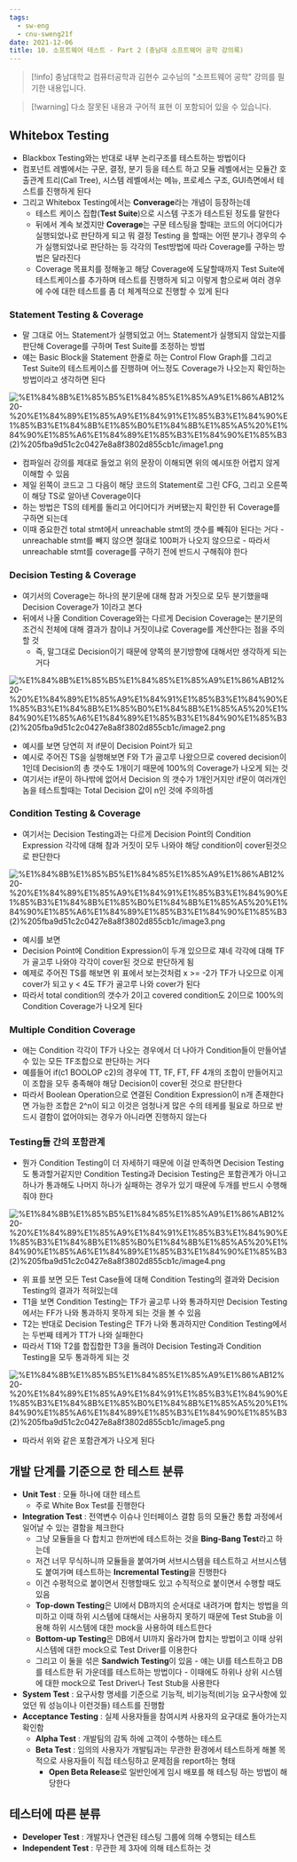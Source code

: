 ```yaml
---
tags:
  - sw-eng
  - cnu-sweng21f
date: 2021-12-06
title: 10. 소프트웨어 테스트 - Part 2 (충남대 소프트웨어 공학 강의록)
---
```

> [!info] 충남대학교 컴퓨터공학과 김현수 교수님의 "소프트웨어 공학" 강의를 필기한 내용입니다.

> [!warning] 다소 잘못된 내용과 구어적 표현 이 포함되어 있을 수 있습니다.

## Whitebox Testing

- Blackbox Testing와는 반대로 내부 논리구조를 테스트하는 방법이다
- 컴포넌트 레벨에서는 구문, 결정, 분기 등을 테스트 하고 모듈 레벨에서는 모듈간 호출관계 트리(Call Tree), 시스템 레벨에서는 메뉴, 프로세스 구조, GUI측면에서 테스트를 진행하게 된다
- 그리고 Whitebox Testing에서는 **Converage**라는 개념이 등장하는데
	- 테스트 케이스 집합(**Test Suite**)으로 시스템 구조가 테스트된 정도를 말한다
	- 뒤에서 계속 보겠지만 **Coverage**는 구문 테스팅을 할때는 코드의 어디어디가 실행되었나로 판단하게 되고 뭐 결정 Testing 을 할때는 어떤 분기나 경우의 수가 실행되었나로 판단하는 등 각각의 Test방법에 따라 Coverage를 구하는 방법은 달라진다
	- Coverage 목표치를 정해놓고 해당 Coverage에 도달할때까지 Test Suite에 테스트케이스를 추가하며 테스트를 진행하게 되고 이렇게 함으로써 여러 경우에 수에 대한 테스트를 좀 더 체계적으로 진행할 수 있게 된다

### Statement Testing & Coverage

- 말 그대로 어느 Statement가 실행되었고 어느 Statement가 실행되지 않았는지를 판단해 Coverage를 구하며 Test Suite를 조정하는 방법
- 얘는 Basic Block을 Statement 한줄로 하는 Control Flow Graph를 그리고 Test Suite의 테스트케이스를 진행하며 어느정도 Coverage가 나오는지 확인하는 방법이라고 생각하면 된다

![%E1%84%8B%E1%85%B5%E1%84%85%E1%85%A9%E1%86%AB12%20-%20%E1%84%89%E1%85%A9%E1%84%91%E1%85%B3%E1%84%90%E1%85%B3%E1%84%8B%E1%85%B0%E1%84%8B%E1%85%A5%20%E1%84%90%E1%85%A6%E1%84%89%E1%85%B3%E1%84%90%E1%85%B3(2)%205fba9d51c2c0427e8a8f3802d855cb1c/image1.png](gardens/etc/originals/softwareengineering.fall.2021.cse.cnu.ac.kr/images/10_5fba9d51c2c0427e8a8f3802d855cb1c/image1.png)

- 컴파일러 강의를 제대로 들었고 위의 문장이 이해되면 위의 예시또한 어렵지 않게 이해할 수 있음
- 제일 왼쪽이 코드고 그 다음이 해당 코드의 Statement로 그린 CFG, 그리고 오른쪽이 해당 TS로 알아낸 Coverage이다
- 하는 방법은 TS의 테케를 돌리고 어디어디가 커버됐는지 확인한 뒤 Coverage를 구하면 되는데
- 이때 중요한건 total stmt에서 unreachable stmt의 갯수를 빼줘야 된다는 거다 - unreachable stmt를 빼지 않으면 절대로 100퍼가 나오지 않으므로 - 따라서 unreachable stmt를 coverage를 구하기 전에 반드시 구해줘야 한다

### Decision Testing & Coverage

- 여기서의 Coverage는 하나의 분기문에 대해 참과 거짓으로 모두 분기했을때 Decision Coverage가 1이라고 본다
- 뒤에서 나올 Condition Coverage와는 다르게 Decision Coverage는 분기문의 조건식 전체에 대해 결과가 참이냐 거짓이냐로 Coverage를 계산한다는 점을 주의할 것
	- 즉, 말그대로 Decision이기 때문에 양쪽의 분기방향에 대해서만 생각하게 되는거다

![%E1%84%8B%E1%85%B5%E1%84%85%E1%85%A9%E1%86%AB12%20-%20%E1%84%89%E1%85%A9%E1%84%91%E1%85%B3%E1%84%90%E1%85%B3%E1%84%8B%E1%85%B0%E1%84%8B%E1%85%A5%20%E1%84%90%E1%85%A6%E1%84%89%E1%85%B3%E1%84%90%E1%85%B3(2)%205fba9d51c2c0427e8a8f3802d855cb1c/image2.png](gardens/etc/originals/softwareengineering.fall.2021.cse.cnu.ac.kr/images/10_5fba9d51c2c0427e8a8f3802d855cb1c/image2.png)

- 예시를 보면 당연히 저 if문이 Decision Point가 되고
- 예시로 주어진 TS을 실행해보면 F와 T가 골고루 나왔으므로 covered decision이 1인데 Decision의 총 갯수도 1개이기 때문에 100%의 Coverage가 나오게 되는 것
- 여기서는 if문이 하나밖에 없어서 Decision 의 갯수가 1개인거지만 if문이 여러개인 놈을 테스트할때는 Total Decision 값이 n인 것에 주의하셈

### Condition Testing & Coverage

- 여기서는 Decision Testing과는 다르게 Decision Point의 Condition Expression 각각에 대해 참과 거짓이 모두 나와야 해당 condition이 cover된것으로 판단한다

![%E1%84%8B%E1%85%B5%E1%84%85%E1%85%A9%E1%86%AB12%20-%20%E1%84%89%E1%85%A9%E1%84%91%E1%85%B3%E1%84%90%E1%85%B3%E1%84%8B%E1%85%B0%E1%84%8B%E1%85%A5%20%E1%84%90%E1%85%A6%E1%84%89%E1%85%B3%E1%84%90%E1%85%B3(2)%205fba9d51c2c0427e8a8f3802d855cb1c/image3.png](gardens/etc/originals/softwareengineering.fall.2021.cse.cnu.ac.kr/images/10_5fba9d51c2c0427e8a8f3802d855cb1c/image3.png)

- 예시를 보면
- Decision Point에 Condition Expression이 두개 있으므로 쟤네 각각에 대해 TF가 골고루 나와야 각각이 cover된 것으로 판단하게 됨
- 예제로 주어진 TS를 해보면 위 표에서 보는것처럼 x >= -2가 TF가 나오므로 이게 cover가 되고 y < 4도 TF가 골고루 나와 cover가 된다
- 따라서 total condition의 갯수가 2이고 covered condition도 2이므로 100%의 Condition Coverage가 나오게 된다

### Multiple Condition Coverage

- 애는 Condition 각각이 TF가 나오는 경우에서 더 나아가 Condition들이 만들어낼 수 있는 모든 TF조합으로 판단하는 거다
- 예를들어 if(c1 BOOLOP c2)의 경우에 TT, TF, FT, FF 4개의 조합이 만들어지고 이 조합을 모두 충족해야 해당 Decision이 cover된 것으로 판단한다
- 따라서 Boolean Operation으로 연결된 Condition Expression이 n개 존재한다면 가능한 조합은 2^n이 되고 이것은 엄청나게 많은 수의 테케를 필요로 하므로 반드시 결함이 없어야되는 경우가 아니라면 진행하지 않는다

### Testing들 간의 포함관계

- 뭔가 Condition Testing이 더 자세하기 때문에 이걸 만족하면 Decision Testing도 통과할거같지만 Condition Testing과 Decision Testing은 포함관계가 아니고 하나가 통과해도 나머지 하나가 실패하는 경우가 있기 때문에 두개를 반드시 수행해줘야 한다

![%E1%84%8B%E1%85%B5%E1%84%85%E1%85%A9%E1%86%AB12%20-%20%E1%84%89%E1%85%A9%E1%84%91%E1%85%B3%E1%84%90%E1%85%B3%E1%84%8B%E1%85%B0%E1%84%8B%E1%85%A5%20%E1%84%90%E1%85%A6%E1%84%89%E1%85%B3%E1%84%90%E1%85%B3(2)%205fba9d51c2c0427e8a8f3802d855cb1c/image4.png](gardens/etc/originals/softwareengineering.fall.2021.cse.cnu.ac.kr/images/10_5fba9d51c2c0427e8a8f3802d855cb1c/image4.png)

- 위 표를 보면 모든 Test Case들에 대해 Condition Testing의 결과와 Decision Testing의 결과가 적혀있는데
- T1을 보면 Condition Testing는 TF가 골고루 나와 통과하지만 Decision Testing 에서는 FF가 나와 통과하지 못하게 되는 것을 볼 수 있음
- T2는 반대로 Decision Testing은 TF가 나와 통과하지만 Condition Testing에서는 두번째 테케가 TT가 나와 실패한다
- 따라서 T1와 T2를 합집합한 T3을 돌려야 Decision Testing과 Condition Testing을 모두 통과하게 되는 것

![%E1%84%8B%E1%85%B5%E1%84%85%E1%85%A9%E1%86%AB12%20-%20%E1%84%89%E1%85%A9%E1%84%91%E1%85%B3%E1%84%90%E1%85%B3%E1%84%8B%E1%85%B0%E1%84%8B%E1%85%A5%20%E1%84%90%E1%85%A6%E1%84%89%E1%85%B3%E1%84%90%E1%85%B3(2)%205fba9d51c2c0427e8a8f3802d855cb1c/image5.png](gardens/etc/originals/softwareengineering.fall.2021.cse.cnu.ac.kr/images/10_5fba9d51c2c0427e8a8f3802d855cb1c/image5.png)

- 따라서 위와 같은 포함관계가 나오게 된다

## 개발 단계를 기준으로 한 테스트 분류

- **Unit Test** : 모듈 하나에 대한 테스트
	- 주로 White Box Test를 진행한다
- **Integration Test** : 전역변수 이슈나 인터페이스 결함 등의 모듈간 통합 과정에서 일어날 수 있는 결함을 체크한다
	- 그냥 모듈들을 다 합치고 한꺼번에 테스트하는 것을 **Bing-Bang Test**라고 하는데
	- 저건 너무 무식하니까 모듈들을 붙여가며 서브시스템을 테스트하고 서브시스템도 붙여가며 테스트하는 **Incremental Testing**을 진행한다
	- 이건 수평적으로 붙이면서 진행할때도 있고 수직적으로 붙이면서 수행할 때도 있음
	- **Top-down Testing**은 UI에서 DB까지의 순서대로 내려가며 합치는 방법을 의미하고 이때 하위 시스템에 대해서는 사용하지 못하기 때문에 Test Stub을 이용해 하위 시스템에 대한 mock을 사용하여 테스트한다
	- **Bottom-up Testing**은 DB에서 UI까지 올라가며 합치는 방법이고 이때 상위 시스템에 대한 mock으로 Test Driver를 이용한다
	- 그리고 이 둘을 섞은 **Sandwich Testing**이 있음 - 얘는 UI를 테스트하고 DB를 테스트한 뒤 가운데를 테스트하는 방법이다 - 이때에도 하위나 상위 시스템에 대한 mock으로 Test Driver나 Test Stub을 사용한다
- **System Test** : 요구사항 명세를 기준으로 기능적, 비기능적(비기능 요구사항에 있었던 뭐 성능이나 이런것들) 테스트를 진행함
- **Acceptance Testing** : 실제 사용자들을 참여시켜 사용자의 요구대로 돌아가는지 확인함
	- **Alpha Test** : 개발팀의 감독 하에 고객이 수행하는 테스트
	- **Beta Test** : 임의의 사용자가 개발팀과는 무관한 환경에서 테스트하게 해볼 목적으로 사용자들이 직접 테스팅하고 문제점을 report하는 형태
		- **Open Beta Release**로 일반인에게 임시 배포를 해 테스팅 하는 방법이 해당한다

## 테스터에 따른 분류

- **Developer Test** : 개발자나 연관된 테스팅 그룹에 의해 수행되는 테스트
- **Independent Test** : 무관한 제 3자에 의해 테스트하는 것